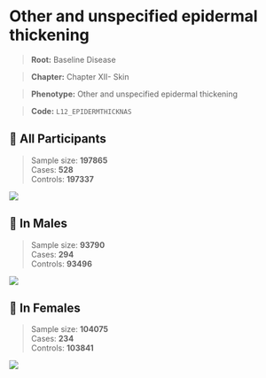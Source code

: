 # Other and unspecified epidermal thickening

> **Root:** Baseline Disease  

> **Chapter:** Chapter XII- Skin  

> **Phenotype:** Other and unspecified epidermal thickening  

> **Code:** `L12_EPIDERMTHICKNAS`

## 🧪 All Participants  
> Sample size: **197865**  
> Cases: **528**  
> Controls: **197337**
<img src="/Disease/Figures/ALL/Incidence/L12_EPIDERMTHICKNAS.png"/>
<CsvTable src="/Disease/Data/ALL/Incidence/COX_L12_EPIDERMTHICKNAS.csv" label="🔍 View full results" />

## 👨 In Males  
> Sample size: **93790**  
> Cases: **294**  
> Controls: **93496**
<img src="/Disease/Figures/Male/Incidence/L12_EPIDERMTHICKNAS.png"/>
<CsvTable src="/Disease/Data/Male/Incidence/COX_L12_EPIDERMTHICKNAS.csv" label="🔍 View full results" />

## 👩 In Females  
> Sample size: **104075**  
> Cases: **234**  
> Controls: **103841**
<img src="/Disease/Figures/Female/Incidence/L12_EPIDERMTHICKNAS.png"/>
<CsvTable src="/Disease/Data/Female/Incidence/COX_L12_EPIDERMTHICKNAS.csv" label="🔍 View full results" />
